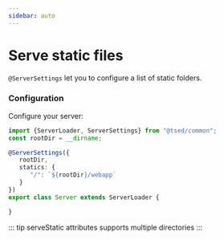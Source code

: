 ```yaml
---
sidebar: auto
---
```

# Serve static files

`@ServerSettings` let you to configure a list of static folders. 

### Configuration

Configure your server:

```typescript
import {ServerLoader, ServerSettings} from "@tsed/common";
const rootDir = __dirname;

@ServerSettings({
   rootDir,
   statics: {
      "/": `${rootDir}/webapp`
   }
})
export class Server extends ServerLoader {

}
```
::: tip
serveStatic attributes supports multiple directories
:::
